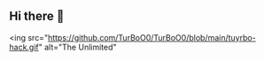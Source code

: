 ## Hi there 👋

<ing src="https://github.com/TurBoO0/TurBoO0/blob/main/tuyrbo-hack.gif" alt="The Unlimited"
